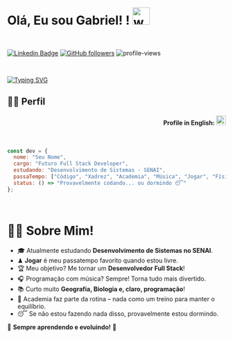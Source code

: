# Olá, Eu sou Gabriel! ! <img src="https://user-images.githubusercontent.com/72663882/171687151-bb31c996-c9d2-49c8-b593-734946893b23.gif" alt="waving hand gif" aria-hidden="true" width="40" />

<br>

[![Linkedin Badge](https://img.shields.io/badge/-LinkedIn-blue?style=flat-square&logo=Linkedin&logoColor=white&link=https://www.linkedin.com/in/nicholas-carvalho-2b73a5297/)](https://www.linkedin.com/in/gabriel-fernandes-a90649329/)
[![GitHub followers](https://img.shields.io/github/followers/GabrielFerLacerda?label=Follow&style=social)](https://github.com/nicholas-sc-08)
![profile-views](https://komarev.com/ghpvc/?username=GabrielFerLacerda&color=blue)

<br>

[![Typing SVG](https://readme-typing-svg.demolab.com?font=Fira+Code&pause=1000&width=435&lines=Hello+Dev%C2%B4s%2C+Sou+o+Gabriel!+%E2%9C%8C%EF%B8%8F;Futuro+Full-Stack+Developer!+%F0%9F%92%BB;Sejam+bem-vindos(as)+ao+meu+Perfil%F0%9F%A4%93)](https://git.io/typing-svg)

## 👨‍💻 Perfil

  <div align="right">
  
  #### Profile in English: <kbd>[<img title="English" alt="English" src="https://img.icons8.com/color/48/000000/usa.png" width="22">](https://github.com/nicholas-sc-08/nicholas-sc-08/blob/main/README-US.md)</kbd>
  
  </div>

<br>

```js
const dev = {
  nome: "Seu Nome",
  cargo: "Futuro Full Stack Developer",
  estudando: "Desenvolvimento de Sistemas - SENAI",
  passaTempo: ["Código", "Xadrez", "Academia", "Música", "Jogar", "Física"],
  status: () => "Provavelmente codando... ou dormindo 😴"
};
```


<br>

# 👨‍💻 Sobre Mim! 

- 🎓 Atualmente estudando **Desenvolvimento de Sistemas no SENAI**.  
- ♟ **Jogar** é meu passatempo favorito quando estou livre.  
- 🏆 Meu objetivo? Me tornar um **Desenvolvedor Full Stack**!  
- 🎧 Programação com música? Sempre! Torna tudo mais divertido.  
- 📚 Curto muito **Geografia, Biologia e, claro, programação**!  
- 💪 Academia faz parte da rotina – nada como um treino para manter o equilíbrio.  
- 😴 Se não estou fazendo nada disso, provavelmente estou dormindo.  

🚀 **Sempre aprendendo e evoluindo!** 🚀  


